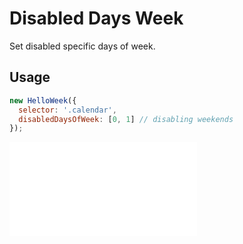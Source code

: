 # Disabled Days Week

Set disabled specific days of week.

## Usage

```js
new HelloWeek({
  selector: '.calendar',
  disabledDaysOfWeek: [0, 1] // disabling weekends
});
```

<iframe
    src="docs/v3/demos/disabled-days-week.html"
    frameborder="no"
    allowfullscreen="allowfullscreen">
</iframe>

